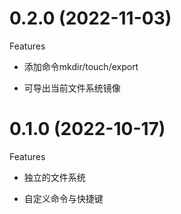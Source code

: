 # 0.2.0 (2022-11-03)

Features

- 添加命令mkdir/touch/export

- 可导出当前文件系统镜像

# 0.1.0 (2022-10-17)

Features

- 独立的文件系统

- 自定义命令与快捷键